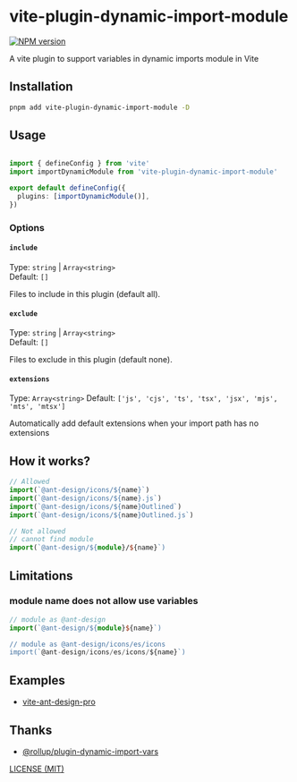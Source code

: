 # vite-plugin-dynamic-import-module

[![NPM version](https://img.shields.io/npm/v/vite-plugin-dynamic-import-module.svg)](https://npmjs.org/package/vite-plugin-dynamic-import-module)


A vite plugin to support variables in dynamic imports module in Vite


## Installation

```bash
pnpm add vite-plugin-dynamic-import-module -D
```

## Usage

```typescript

import { defineConfig } from 'vite'
import importDynamicModule from 'vite-plugin-dynamic-import-module'

export default defineConfig({
  plugins: [importDynamicModule()],
})

```


### Options

#### `include`

Type: `string` | `Array<string>`<br>
Default: `[]`

Files to include in this plugin (default all).

#### `exclude`

Type: `string` | `Array<string>`<br>
Default: `[]`

Files to exclude in this plugin (default none).


#### `extensions`

Type: `Array<string>`
Default: `['js', 'cjs', 'ts', 'tsx', 'jsx', 'mjs', 'mts', 'mtsx']`

Automatically add default extensions when your import path has no extensions

## How it works?

```typescript
// Allowed
import(`@ant-design/icons/${name}`)
import(`@ant-design/icons/${name}.js`)
import(`@ant-design/icons/${name}Outlined`)
import(`@ant-design/icons/${name}Outlined.js`)

// Not allowed
// cannot find module
import(`@ant-design/${module}/${name}`)
```

## Limitations

### module name does not allow use variables

```typescript
// module as @ant-design
import(`@ant-design/${module}${name}`)

// module as @ant-design/icons/es/icons
import(`@ant-design/icons/es/icons/${name}`)
```

## Examples

- [vite-ant-design-pro](https://github.com/Dunqing/vite-ant-design-pro)

## Thanks

- [@rollup/plugin-dynamic-import-vars](https://github.com/rollup/plugins/tree/master/packages/dynamic-import-vars)

[LICENSE (MIT)](/LICENSE)
